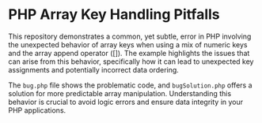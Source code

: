 # PHP Array Key Handling Pitfalls

This repository demonstrates a common, yet subtle, error in PHP involving the unexpected behavior of array keys when using a mix of numeric keys and the array append operator ([]).  The example highlights the issues that can arise from this behavior, specifically how it can lead to unexpected key assignments and potentially incorrect data ordering.

The `bug.php` file shows the problematic code, and `bugSolution.php` offers a solution for more predictable array manipulation.  Understanding this behavior is crucial to avoid logic errors and ensure data integrity in your PHP applications.